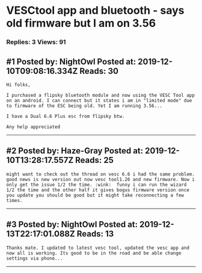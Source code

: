 # VESCtool app and bluetooth - says old firmware but I am on 3.56

### Replies: 3 Views: 91

## \#1 Posted by: NightOwl Posted at: 2019-12-10T09:08:16.334Z Reads: 30

```
Hi folks,

I purchased a flipsky bluetooth module and now using the VESC Tool app on an android. I can connect but it states i am in "limited mode" due to firmware of the ESC being old. Yet I am running 3.56... 

I have a Dual 6.6 Plus esc from flipsky btw.

Any help appreciated
```

---
## \#2 Posted by: Haze-Gray Posted at: 2019-12-10T13:28:17.557Z Reads: 25

```
might want to check out the thread on vesc 6.6 i had the same problem. good news is new version out now vesc tool1.26 and new firmware. Now i only get the issue 1/2 the time. :wink:  funny i can run the wizard 1/2 the time and the other half it gives bogus firmware version once you update you should be good but it might take reconnecting a few times.
```

---
## \#3 Posted by: NightOwl Posted at: 2019-12-13T22:17:01.088Z Reads: 13

```
Thanks mate. I updated to latest vesc tool, updated the vesc app and now all is working. Its good to be in the road and be able change settings via phone...
```

---
